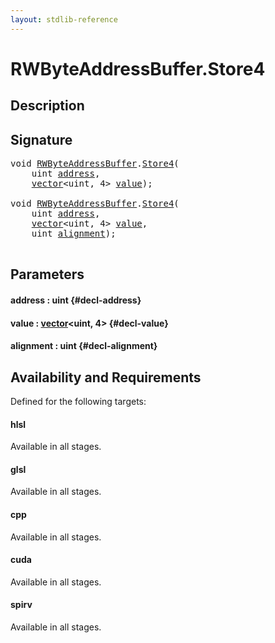 ```yaml
---
layout: stdlib-reference
---
```


# RWByteAddressBuffer\.Store4

## Description





## Signature 

<pre>
void <a href="/stdlib-reference/types/RWByteAddressBuffer/index" class="code_type">RWByteAddressBuffer</a>.<a href="/stdlib-reference/types/RWByteAddressBuffer/Store4">Store4</a>(
    uint <a href="/stdlib-reference/types/RWByteAddressBuffer/Store4#decl-address" class="code_param">address</a>,
    <a href="/stdlib-reference/types/vector/index" class="code_type">vector</a>&lt;uint, 4&gt; <a href="/stdlib-reference/types/RWByteAddressBuffer/Store4#decl-value" class="code_param">value</a>);

void <a href="/stdlib-reference/types/RWByteAddressBuffer/index" class="code_type">RWByteAddressBuffer</a>.<a href="/stdlib-reference/types/RWByteAddressBuffer/Store4">Store4</a>(
    uint <a href="/stdlib-reference/types/RWByteAddressBuffer/Store4#decl-address" class="code_param">address</a>,
    <a href="/stdlib-reference/types/vector/index" class="code_type">vector</a>&lt;uint, 4&gt; <a href="/stdlib-reference/types/RWByteAddressBuffer/Store4#decl-value" class="code_param">value</a>,
    uint <a href="/stdlib-reference/types/RWByteAddressBuffer/Store4#decl-alignment" class="code_param">alignment</a>);

</pre>

## Parameters

#### address  : uint {#decl-address}
#### value  : [vector](/stdlib-reference/types/vector/index)\<uint, 4\> {#decl-value}
#### alignment  : uint {#decl-alignment}

## Availability and Requirements

Defined for the following targets:

#### hlsl
Available in all stages.

#### glsl
Available in all stages.

#### cpp
Available in all stages.

#### cuda
Available in all stages.

#### spirv
Available in all stages.



